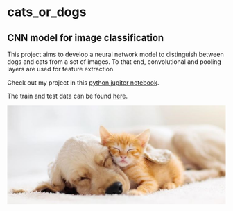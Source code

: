 # cats_or_dogs
## CNN model for image classification
This project aims to develop a neural network model to distinguish between dogs and cats from a set of images. To that end, convolutional and pooling layers are used for feature extraction. 

Check out my project in this [python jupiter notebook](https://github.com/noursan/cats_or_dogs/blob/main/cats_or_dogs.ipynb).

The train and test data can be found [here](https://www.kaggle.com/c/dogs-vs-cats/data).

![cat_dog](https://github.com/noursan/cats_or_dogs/blob/main/dogAndCat_sleeping.jpg)
